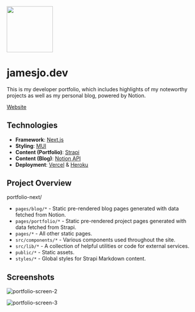 ### <img src="https://res.cloudinary.com/jjo/image/upload/c_scale,h_100/v1651530311/Portfolio/Profile/JJ_f59a4z.svg" width="125">

# jamesjo.dev

This is my developer portfolio, which includes highlights of my noteworthy projects as well as my personal blog, powered by Notion.

[Website](https://jamesjo.dev)

## Technologies

- **Framework**: [Next.js](https://nextjs.org)
- **Styling**: [MUI](https://mui.org)
- **Content (Portfolio)**: [Strapi](https://strapi.org)
- **Content (Blog)**: [Notion API](https://developers.notion.com/reference/intro)
- **Deployment**: [Vercel](https://nextjs.org) & [Heroku](https://heroku.com)

## Project Overview

portfolio-next/

- `pages/blog/*` - Static pre-rendered blog pages generated with data fetched from Notion.
- `pages/portfolio/*` - Static pre-rendered project pages generated with data fetched from Strapi.
- `pages/*` - All other static pages.
- `src/components/*` - Various components used throughout the site.
- `src/lib/*` - A collection of helpful utilities or code for external services.
- `public/*` - Static assets.
- `styles/*` - Global styles for Strapi Markdown content.

## Screenshots

![portfolio-screen-2](https://user-images.githubusercontent.com/57969414/183137836-f5592339-d0b8-4dea-8c5f-99717727ff6c.png)

![portfolio-screen-3](https://user-images.githubusercontent.com/57969414/183137857-06f71046-7d6d-480f-ba30-14f9f762d4c8.png)
